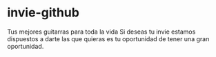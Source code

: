 # invie-github
Tus mejores guitarras para toda la vida 
Si deseas tu invie estamos dispuestos a darte las que quieras
es tu oportunidad de  tener una gran oportunidad.
